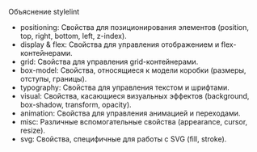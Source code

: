 Объяснение stylelint 

- positioning: Свойства для позиционирования элементов (position, top, right, bottom, left, z-index).
- display & flex: Свойства для управления отображением и flex-контейнерами.
- grid: Свойства для управления grid-контейнерами.
- box-model: Свойства, относящиеся к модели коробки (размеры, отступы, границы).
- typography: Свойства для управления текстом и шрифтами.
- visual: Свойства, касающиеся визуальных эффектов (background, box-shadow, transform, opacity).
- animation: Свойства для управления анимацией и переходами.
- misc: Различные вспомогательные свойства (appearance, cursor, resize).
- svg: Свойства, специфичные для работы с SVG (fill, stroke).
